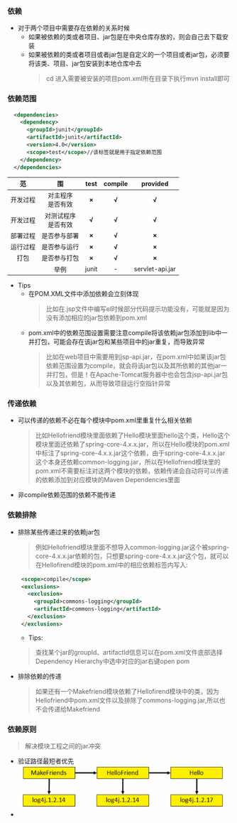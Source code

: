 ### 依赖
  + 对于两个项目中需要存在依赖的关系时候
    + 如果被依赖的类或者项目、jar包是在中央仓库存放的，则会自己去下载安装
    + 如果被依赖的类或者项目或者jar包是自定义的一个项目或者jar包，必须要将该类、项目、jar包安装到本地仓库中去
      > cd 进入需要被安装的项目pom.xml所在目录下执行mvn install即可
      
### 依赖范围
  ```xml
    <dependencies>
      <dependency>
        <groupId>junit</groupId>
        <artifactId>junit</artifactId>
        <version>4.0</version>
        <scope>test</scope>//该标签就是用于指定依赖范围
      </dependency>
    </dependencies>
  ```
  
  |范|围|test|compile|provided|
  |:--:|:--:|:--:|:--:|:--:|
  |开发过程|对主程序<br>是否有效|**×**|**√**|**√**|
  |开发过程|对测试程序<br>是否有效|**√**|**√**|**√**|
  |部署过程|是否参与部署|**×**|**√**|**×**|
  |运行过程|是否参与运行|**×**|**√**|**×**|
  |打包|是否参与打包|**×**|**√**|**×**|
  ||举例|junit|-|servlet-api.jar|

  + Tips
    + 在POM.XML文件中添加依赖会立刻体现
      > 比如在.jsp文件中编写el时候部分代码提示功能没有，可能就是因为没有添加相应的jar包依赖到pom.xml
    + pom.xml中的依赖范围<scope>设置需要注意compile将该依赖jar包添加到lib中一并打包，可能会存在该jar包和某些项目中的jar重复，而导致异常
      > 比如在web项目中需要用到jsp-api.jar，在pom.xml中如果该jar包依赖范围设置为compile，就会将该jar包以及其所依赖的其他jar一并打包，但是！在Apache-Tomcat服务器中也会包含jsp-api.jar包以及其依赖包，从而导致项目运行空指针异常

### 传递依赖
  + 可以传递的依赖不必在每个模块中pom.xml里重复什么相关依赖
    > 比如Hellofriend模块里面依赖了Hello模块里面hello这个类，Hello这个模块里面还依赖了spring-core-4.x.x.jar，所以在Hello模块的pom.xml中标注了spring-core-4.x.x.jar这个依赖，由于spring-core-4.x.x.jar这个本身还依赖common-logging.jar，所以在Hellofriend模块里的pom.xml不需要标注对这两个模块的依赖，依赖传递会自动将可以传递的依赖添加到对应模块的Maven Dependencies里面
  + 非compile依赖范围的依赖不能传递
  
### 依赖排除
  + 排除某些传递过来的依赖jar包
    > 例如Hellofriend模块里面不想导入common-logging.jar这个被spring-core-4.x.x.jar依赖的包，只想要spring-core-4.x.x.jar这个包，就可以在Hellofirend模块的pom.xml中的相应依赖标签内写入:
     ```xml
      <scope>compile</scope>
      <exclusions>
        <exclusion>
          <groupId>commons-logging</groupId>
          <artifactId>commons-logging</artifactId>
        </exclusion>
      </exclusions>
     ```
     + Tips:
      > 查找某个jar的groupId、artifactId信息可以在pom.xml文件底部选择Dependency Hierarchy中选中对应的jar右键open pom
  + 排除依赖的传递
    > 如果还有一个Makefriend模块依赖了Hellofirend模块中的类，因为Hellofriend中pom.xml文件以及排除了commons-logging.jar,所以也不会传递给Makefriend

### 依赖原则
  > 解决模块工程之间的jar冲突
  + 验证路径最短者优先
    ![image-3](https://github.com/flysafely/JAVA/blob/master/Pictures/maven-3.jpg)
  + 
